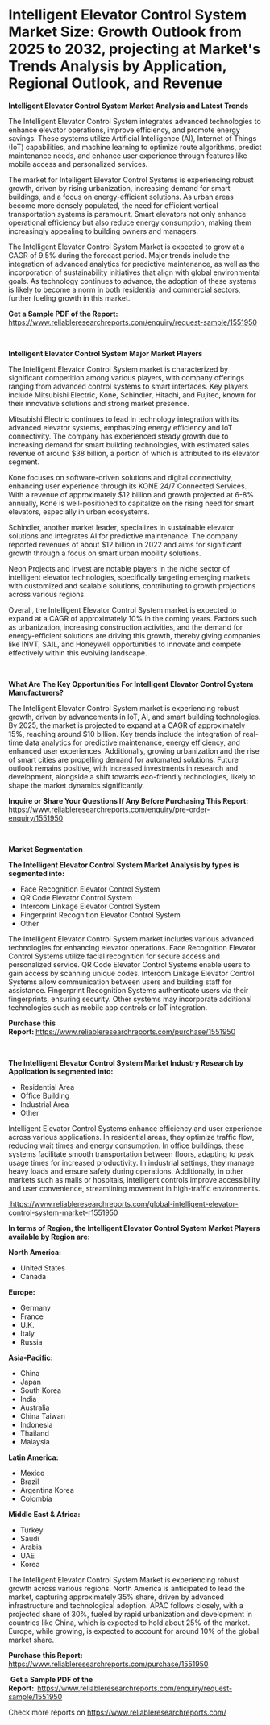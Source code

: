 <p><h1>Intelligent Elevator Control System Market Size: Growth Outlook from 2025 to 2032, projecting at Market's Trends Analysis by Application, Regional Outlook, and Revenue</h1></p><p><strong>Intelligent Elevator Control System Market Analysis and Latest Trends</strong></p>
<p><p>The Intelligent Elevator Control System integrates advanced technologies to enhance elevator operations, improve efficiency, and promote energy savings. These systems utilize Artificial Intelligence (AI), Internet of Things (IoT) capabilities, and machine learning to optimize route algorithms, predict maintenance needs, and enhance user experience through features like mobile access and personalized services. </p><p>The market for Intelligent Elevator Control Systems is experiencing robust growth, driven by rising urbanization, increasing demand for smart buildings, and a focus on energy-efficient solutions. As urban areas become more densely populated, the need for efficient vertical transportation systems is paramount. Smart elevators not only enhance operational efficiency but also reduce energy consumption, making them increasingly appealing to building owners and managers. </p><p>The Intelligent Elevator Control System Market is expected to grow at a CAGR of 9.5% during the forecast period. Major trends include the integration of advanced analytics for predictive maintenance, as well as the incorporation of sustainability initiatives that align with global environmental goals. As technology continues to advance, the adoption of these systems is likely to become a norm in both residential and commercial sectors, further fueling growth in this market.</p></p>
<p><strong>Get a Sample PDF of the Report:&nbsp;</strong> <a href="https://www.reliableresearchreports.com/enquiry/request-sample/1551950?utm_campaign=2186&utm_medium=2&utm_source=Github&utm_content=ia&utm_term=11032025&utm_id=intelligent-elevator-control-system">https://www.reliableresearchreports.com/enquiry/request-sample/1551950</a></p>
<p>&nbsp;</p>
<p><strong>Intelligent Elevator Control System Major Market Players</strong></p>
<p><p>The Intelligent Elevator Control System market is characterized by significant competition among various players, with company offerings ranging from advanced control systems to smart interfaces. Key players include Mitsubishi Electric, Kone, Schindler, Hitachi, and Fujitec, known for their innovative solutions and strong market presence.</p><p>Mitsubishi Electric continues to lead in technology integration with its advanced elevator systems, emphasizing energy efficiency and IoT connectivity. The company has experienced steady growth due to increasing demand for smart building technologies, with estimated sales revenue of around $38 billion, a portion of which is attributed to its elevator segment.</p><p>Kone focuses on software-driven solutions and digital connectivity, enhancing user experience through its KONE 24/7 Connected Services. With a revenue of approximately $12 billion and growth projected at 6-8% annually, Kone is well-positioned to capitalize on the rising need for smart elevators, especially in urban ecosystems.</p><p>Schindler, another market leader, specializes in sustainable elevator solutions and integrates AI for predictive maintenance. The company reported revenues of about $12 billion in 2022 and aims for significant growth through a focus on smart urban mobility solutions.</p><p>Neon Projects and Invest are notable players in the niche sector of intelligent elevator technologies, specifically targeting emerging markets with customized and scalable solutions, contributing to growth projections across various regions.</p><p>Overall, the Intelligent Elevator Control System market is expected to expand at a CAGR of approximately 10% in the coming years. Factors such as urbanization, increasing construction activities, and the demand for energy-efficient solutions are driving this growth, thereby giving companies like INVT, SAIL, and Honeywell opportunities to innovate and compete effectively within this evolving landscape.</p></p>
<p>&nbsp;</p>
<p><strong>What Are The Key Opportunities For Intelligent Elevator Control System Manufacturers?</strong></p>
<p><p>The Intelligent Elevator Control System market is experiencing robust growth, driven by advancements in IoT, AI, and smart building technologies. By 2025, the market is projected to expand at a CAGR of approximately 15%, reaching around $10 billion. Key trends include the integration of real-time data analytics for predictive maintenance, energy efficiency, and enhanced user experiences. Additionally, growing urbanization and the rise of smart cities are propelling demand for automated solutions. Future outlook remains positive, with increased investments in research and development, alongside a shift towards eco-friendly technologies, likely to shape the market dynamics significantly.</p></p>
<p><strong>Inquire or Share Your Questions If Any Before Purchasing This Report:</strong> <a href="https://www.reliableresearchreports.com/enquiry/pre-order-enquiry/1551950?utm_campaign=2186&utm_medium=2&utm_source=Github&utm_content=ia&utm_term=11032025&utm_id=intelligent-elevator-control-system">https://www.reliableresearchreports.com/enquiry/pre-order-enquiry/1551950</a></p>
<p>&nbsp;</p>
<p><strong>Market Segmentation</strong></p>
<p><strong>The Intelligent Elevator Control System Market Analysis by types is segmented into:</strong></p>
<p><ul><li>Face Recognition Elevator Control System</li><li>QR Code Elevator Control System</li><li>Intercom Linkage Elevator Control System</li><li>Fingerprint Recognition Elevator Control System</li><li>Other</li></ul></p>
<p><p>The Intelligent Elevator Control System market includes various advanced technologies for enhancing elevator operations. Face Recognition Elevator Control Systems utilize facial recognition for secure access and personalized service. QR Code Elevator Control Systems enable users to gain access by scanning unique codes. Intercom Linkage Elevator Control Systems allow communication between users and building staff for assistance. Fingerprint Recognition Systems authenticate users via their fingerprints, ensuring security. Other systems may incorporate additional technologies such as mobile app controls or IoT integration.</p></p>
<p><strong>Purchase this Report:&nbsp;</strong><a href="https://www.reliableresearchreports.com/purchase/1551950?utm_campaign=2186&utm_medium=2&utm_source=Github&utm_content=ia&utm_term=11032025&utm_id=intelligent-elevator-control-system">https://www.reliableresearchreports.com/purchase/1551950</a></p>
<p>&nbsp;</p>
<p><strong>The Intelligent Elevator Control System Market Industry Research by Application is segmented into:</strong></p>
<p><ul><li>Residential Area</li><li>Office Building</li><li>Industrial Area</li><li>Other</li></ul></p>
<p><p>Intelligent Elevator Control Systems enhance efficiency and user experience across various applications. In residential areas, they optimize traffic flow, reducing wait times and energy consumption. In office buildings, these systems facilitate smooth transportation between floors, adapting to peak usage times for increased productivity. In industrial settings, they manage heavy loads and ensure safety during operations. Additionally, in other markets such as malls or hospitals, intelligent controls improve accessibility and user convenience, streamlining movement in high-traffic environments.</p></p>
<p><a href="https://www.reliableresearchreports.com/global-intelligent-elevator-control-system-market-r1551950?utm_campaign=2186&utm_medium=2&utm_source=Github&utm_content=ia&utm_term=11032025&utm_id=intelligent-elevator-control-system">&nbsp;https://www.reliableresearchreports.com/global-intelligent-elevator-control-system-market-r1551950</a></p>
<p><strong>In terms of Region, the Intelligent Elevator Control System Market Players available by Region are:</strong></p>
<p>
    <p> <strong> North America: </strong>
        <ul>
            <li>United States</li>
            <li>Canada</li>
        </ul>
        </p> 
    <p> <strong> Europe: </strong>
        <ul>
            <li>Germany</li>
            <li>France</li>
            <li>U.K.</li>
            <li>Italy</li>
            <li>Russia</li>
        </ul>
        </p> 
    <p> <strong> Asia-Pacific: </strong>
        <ul>
            <li>China</li>
            <li>Japan</li>
            <li>South Korea</li>
            <li>India</li>
            <li>Australia</li>
            <li>China Taiwan</li>
            <li>Indonesia</li>
            <li>Thailand</li>
            <li>Malaysia</li>
        </ul>
        </p> 
    <p> <strong> Latin America: </strong>
        <ul>
            <li>Mexico</li>
            <li>Brazil</li>
            <li>Argentina Korea</li>
            <li>Colombia</li>
        </ul>
        </p> 
    <p> <strong> Middle East & Africa: </strong>
        <ul>
            <li>Turkey</li>
            <li>Saudi</li>
            <li>Arabia</li>
            <li>UAE</li>
            <li>Korea</li>
        </ul>
    </p>
    </p>
<p><p>The Intelligent Elevator Control System Market is experiencing robust growth across various regions. North America is anticipated to lead the market, capturing approximately 35% share, driven by advanced infrastructure and technological adoption. APAC follows closely, with a projected share of 30%, fueled by rapid urbanization and development in countries like China, which is expected to hold about 25% of the market. Europe, while growing, is expected to account for around 10% of the global market share.</p></p>
<p><strong>Purchase this Report: </strong><a href="https://www.reliableresearchreports.com/purchase/1551950?utm_campaign=2186&utm_medium=2&utm_source=Github&utm_content=ia&utm_term=11032025&utm_id=intelligent-elevator-control-system">https://www.reliableresearchreports.com/purchase/1551950</a></p>
<p>&nbsp;<strong>Get a Sample PDF of the Report:&nbsp;&nbsp;</strong><a href="https://www.reliableresearchreports.com/enquiry/request-sample/1551950?utm_campaign=2186&utm_medium=2&utm_source=Github&utm_content=ia&utm_term=11032025&utm_id=intelligent-elevator-control-system">https://www.reliableresearchreports.com/enquiry/request-sample/1551950</a></p>
<p><strong></strong></p>
<p>Check more reports on <a href="https://www.reliableresearchreports.com/?utm_campaign=2186&utm_medium=2&utm_source=Github&utm_content=ia&utm_term=11032025&utm_id=intelligent-elevator-control-system">https://www.reliableresearchreports.com/</a></p>
